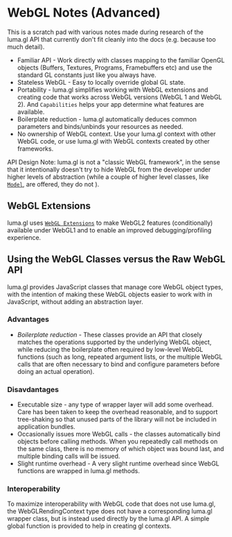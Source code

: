 # WebGL Notes (Advanced)

This is a scratch pad with various notes made during research of the luma.gl API that currently don't fit cleanly into the docs (e.g. because too much detail).

* Familiar API - Work directly with classes mapping to the familiar OpenGL objects (Buffers, Textures, Programs, Framebuffers etc) and use the standard GL constants just like you always have.
* Stateless WebGL - Easy to locally override global GL state.
* Portability - luma.gl simplifies working with WebGL extensions and creating code that works across WebGL versions (WebGL 1 and WebGL 2). And `Capabilities` helps your app determine what features are available.
* Boilerplate reduction - luma.gl automatically deduces common parameters and binds/unbinds your resources as needed.
* No ownership of WebGL context. Use your luma.gl context with other WebGL code, or use luma.gl with WebGL contexts created by other frameworks.

API Design
Note: luma.gl is not a "classic WebGL framework", in the sense that it intentionally doesn't try to hide WebGL from the developer under higher levels of abstraction (while a couple of higher level classes, like [`Model`](/#/documentation/api-reference/model), are offered, they do not ).


## WebGL Extensions

luma.gl uses [`WebGL Extensions`](https://www.khronos.org/registry/webgl/extensions/) to make WebGL2 features (conditionally) available under WebGL1 and to enable an improved debugging/profiling experience.

## Using the WebGL Classes versus the Raw WebGL API

luma.gl provides JavaScript classes that manage core WebGL object types, with the intention of making these WebGL objects easier to work with in JavaScript, without adding an abstraction layer.

### Advantages

* *Boilerplate reduction* - These classes provide an API that closely matches the operations supported by the underlying WebGL object, while reducing the boilerplate often required by low-level WebGL functions (such as long, repeated argument lists, or the multiple WebGL calls that are often necessary to bind and configure parameters before doing an actual operation).

### Disavdantages

* Executable size - any type of wrapper layer will add some overhead. Care has been taken to keep the overhead reasonable, and to support tree-shaking so that unused parts of the library will not be included in application bundles.
* Occasionally issues more WebGL calls - the classes automatically bind objects before calling methods. When you repeatedly call methods on the same class, there is no memory of which object was bound last, and multiple binding calls will be issued.
* Slight runtime overhead - A very slight runtime overhead since WebGL functions are wrapped in luma.gl methods.

### Interoperability

To maximize interoperability with WebGL code that does not use luma.gl, the WebGLRendingContext type does not have a corresponding luma.gl wrapper class, but is instead used directly by the luma.gl API. A simple global function is provided to help in creating gl contexts.
